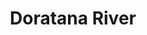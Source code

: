 ---
title: "Doratana River"
title_bn: "ডোরাটানা নদী"
description: "Takes off from Bhairab river at Sadar Upazila of Bagerhat that fall into Ghoshiakhali and Poylahara river of Rampal Upazilla (Bagerhat). River length is 21 km. Width is 350 meters and depth is 14 meters. The area of river catchment is 80 sq. km."
---